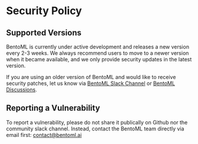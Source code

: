 # Security Policy

## Supported Versions

BentoML is currently under active development and releases a new version
every 2-3 weeks. We always recommend users to move to a newer version
when it became available, and we only provide security updates in the 
latest version.

If you are using an older version of BentoML and would like to receive
security patches, let us know via
[BentoML Slack Channel](https://join.slack.com/t/bentoml/shared_invite/enQtNjcyMTY3MjE4NTgzLTU3ZDc1MWM5MzQxMWQxMzJiNTc1MTJmMzYzMTYwMjQ0OGEwNDFmZDkzYWQxNzgxYWNhNjAxZjk4MzI4OGY1Yjg)
or [BentoML Discussions](https://github.com/bentoml/BentoML/discussions).


## Reporting a Vulnerability

To report a vulnerability, please do not share it publically on Github
nor the community slack channel. Instead, contact the BentoML team
directly via email first: contact@bentoml.ai
